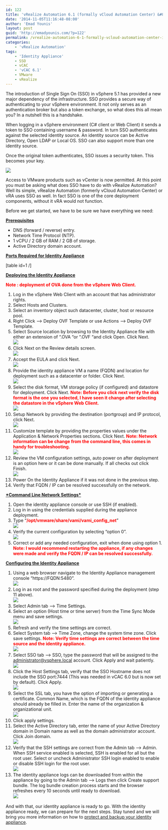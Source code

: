 ```yaml
---
id: 122
title: 'vRealize Automation 6.1 (formally vCloud Automation Center) &#8211; Identity Appliance &#8211; Deployment / Configuration'
date: '2014-11-05T11:16:48-08:00'
author: 'Emad Younis'
layout: post
guid: 'http://emadyounis.com/?p=122'
permalink: /vrealize-automation-6-1-formally-vcloud-automation-center-identity-appliance-deployment-configuration/
categories:
    - 'vRealize Automation'
tags:
    - 'Identity Appliance'
    - SSO
    - vCAC
    - 'vCAC 6.1'
    - VMware
    - vRealize
---
```


The introduction of Single Sign On (SSO) in vSphere 5.1 has provided a new major dependency of the infrastructure. SSO provides a secure way of authenticating to your vSphere environment. It not only serves as an authentication broker but also a token exchange, so what does this all mean you? In a nutshell this is a handshake.

When logging in a vSphere environment (C# client or Web Client) it sends a token to SSO containing username &amp; password. In turn SSO authenticates against the selected identity source. An identity source can be Active Directory, Open LDAP or Local OS. SSO can also support more than one identity source.

Once the original token authenticates, SSO issues a security token. This becomes your key.

![](https://younise.github.io/assets/img/2014/11/vRA-SSO-KeyMaster.gif?resize=500%2C198)

Access to VMware products such as vCenter is now permitted. At this point you must be asking what does SSO have to do with vRealize Automation? Well its simple, vRealize Automation (formerly vCloud Automation Center) or vRA uses SSO as well. In fact SSO is one of the core deployment components, without it vRA would not function.

Before we get started, we have to be sure we have everything we need:

<span style="text-decoration: underline;">**Prerequisites**</span>

- DNS (forward / reverse) entry.
- Network Time Protocol (NTP).
- 1 vCPU / 2 GB of RAM / 2 GB of storage.
- Active Directory domain account.

<span style="text-decoration: underline;">**Ports Required for Identity Appliance**</span>

\[table id=1 /\]

**<span style="text-decoration: underline;">Deploying the Identity Appliance</span>**

<span style="color: #ff0000;">**Note : deployment of OVA done from the vSphere Web Client.**</span>

1. Log in the vSphere Web Client with an account that has administrator rights.
2. Select Hosts and Clusters.
3. Select an inventory object such datacenter, cluster, host or resource pool.
4. Right Click –&gt; Deploy OVF Template or use Actions –&gt; Deploy OVF Template.
5. Select Source location by browsing to the Identity Appliance file with either an extension of “.OVA “or “.OVF “and click Open. Click Next.  
    [![](https://younise.github.io/assets/img/2014/10/vCAC-Deploy-1.jpg?resize=959%2C350)](https://younise.github.io/assets/img/2014/10/vCAC-Deploy-1.jpg)
6. Click Next on the Review details screen.  
    [![](https://younise.github.io/assets/img/2014/10/vCAC-Deploy-2.jpg?resize=958%2C409)](https://younise.github.io/assets/img/2014/10/vCAC-Deploy-2.jpg)
7. Accept the EULA and click Next.  
    [![](https://younise.github.io/assets/img/2014/10/vCAC-Deploy-3.jpg?resize=960%2C561)](https://younise.github.io/assets/img/2014/10/vCAC-Deploy-3.jpg)
8. Provide the identity appliance VM a name (FQDN) and location for deployment such as a datacenter or folder. Click Next.  
    [![](https://younise.github.io/assets/img/2014/10/vCAC-Deploy-4.jpg?resize=961%2C561)](https://younise.github.io/assets/img/2014/10/vCAC-Deploy-4.jpg)
9. Select the disk format, VM storage policy (if configured) and datastore for deployment. Click Next. <span style="color: #ff0000;">**Note: Before you click next verify the disk format is the one you selected, I have seen it change after selecting the datastore in the vSphere Web Client.**</span>  
    [![](https://younise.github.io/assets/img/2014/10/vCAC-Deploy-5.jpg?resize=960%2C562)](https://younise.github.io/assets/img/2014/10/vCAC-Deploy-5.jpg)
10. Setup Network by providing the destination (portgroup) and IP protocol, click Next.  
    [![](https://younise.github.io/assets/img/2014/10/vCAC-Deploy-6.jpg?resize=961%2C562)](https://younise.github.io/assets/img/2014/10/vCAC-Deploy-6.jpg)
11. Customize template by providing the properties values under the Application &amp; Network Properties sections. Click Next. <span style="color: #ff0000;">**Note: Network information can be change from the command line, this comes in handy for troubleshooting.**</span>  
    [![](https://younise.github.io/assets/img/2014/10/vCAC-Deploy-7.jpg?resize=1024%2C772)](https://younise.github.io/assets/img/2014/10/vCAC-Deploy-7.jpg)
12. Review the VM configuration settings, auto power on after deployment is an option here or it can be done manually. If all checks out click Finish.  
    [![](https://younise.github.io/assets/img/2014/10/vCAC-Deploy-8.jpg?resize=1024%2C771)](https://younise.github.io/assets/img/2014/10/vCAC-Deploy-8.jpg)
13. Power On the Identity Appliance if it was not done in the previous step.
14. Verify that FQDN / IP can be resolved successfully on the network.

**<span style="text-decoration: underline;">\*Command Line Network Settings\*</span>**

1. Open the identity appliance console or use SSH (if enabled).
2. Log in in using the credentials supplied during the appliance deployment.
3. Type “<span style="color: #ff0000;">**/opt/vmware/share/vami/vami\_config\_net**</span>”  
    [![](https://younise.github.io/assets/img/2014/10/vCAC-CMD-Line-1.jpg?resize=526%2C51)](https://younise.github.io/assets/img/2014/10/vCAC-CMD-Line-1.jpg)
4. Verify the current configuration by selecting “option 0”.  
    [![](https://younise.github.io/assets/img/2014/10/vCAC-CMD-Line-2.jpg?resize=672%2C193)](https://younise.github.io/assets/img/2014/10/vCAC-CMD-Line-2.jpg)
5. Correct or add any needed configuration, exit when done using option 1. **<span style="color: #ff0000;">Note: I would recommend restarting the appliance, if any changes were made and verify the FQDN / IP can be resolved successfully.</span>**

<span style="text-decoration: underline;">**Configuring the Identity Appliance**</span>

1. Using a web browser navigate to the Identity Appliance management console “https://FQDN:5480”.  
    [![](https://younise.github.io/assets/img/2014/10/vCAC-Config-11.jpg?resize=406%2C24)](https://younise.github.io/assets/img/2014/10/vCAC-Config-11.jpg)
2. Log in as root and the password specified during the deployment (step 11 above).  
    [![](https://younise.github.io/assets/img/2014/10/vCAC-Config-2.jpg?resize=826%2C302)](https://younise.github.io/assets/img/2014/10/vCAC-Config-2.jpg)
3. Select Admin tab –&gt; Time Settings.
4. Select an option (Host time or time server) from the Time Sync Mode menu and save settings.  
    [![](https://younise.github.io/assets/img/2014/10/vCAC-Config-3.jpg?resize=829%2C390)](https://younise.github.io/assets/img/2014/10/vCAC-Config-3.jpg)
5. Refresh and verify the time settings are correct.
6. Select System tab –&gt; Time Zone, change the system time zone. Click save settings. <span style="color: #ff0000;">**Note: Verify time settings are correct between the time source and the identity appliance.**</span>  
    [![](https://younise.github.io/assets/img/2014/10/vCAC-Config-4.jpg?resize=829%2C290)](https://younise.github.io/assets/img/2014/10/vCAC-Config-4.jpg)
7. Select SSO tab –&gt; SSO, type the password that will be assigned to the administrator@vsphere.local account. Click Apply and wait patiently.  
    [![](https://younise.github.io/assets/img/2014/10/vCAC-Config-5.jpg?resize=828%2C310)](https://younise.github.io/assets/img/2014/10/vCAC-Config-5.jpg)
8. Click the Host Settings tab, verify that the SSO Hostname does not include the SSO port:7444 (This was needed in vCAC 6.0 but is now set by default). Click Apply.  
    [![](https://younise.github.io/assets/img/2014/10/vCAC-Config-6.jpg?resize=828%2C251)](https://younise.github.io/assets/img/2014/10/vCAC-Config-6.jpg)
9. Select the SSL tab, you have the option of importing or generating a certificate. Common Name, which is the FQDN of the identity appliance should already be filled in. Enter the name of the organization &amp; organizational unit.  
    [![](https://younise.github.io/assets/img/2014/10/vCAC-Config-7.jpg?resize=830%2C376)](https://younise.github.io/assets/img/2014/10/vCAC-Config-7.jpg)
10. Click apply settings.
11. Select the Active Directory tab, enter the name of your Active Directory domain in Domain name as well as the domain administrator account. Click Join domain.  
    [![](https://younise.github.io/assets/img/2014/10/vCAC-Config-8.jpg?resize=830%2C313)](https://younise.github.io/assets/img/2014/10/vCAC-Config-8.jpg)
12. Verify that the SSH settings are correct from the Admin tab –&gt; Admin. When SSH service enabled is selected, SSH is enabled for all but the root user. Select or uncheck Administrator SSH login enabled to enable or disable SSH login for the root user.  
    [![](https://younise.github.io/assets/img/2014/10/vCAC-Config-10.jpg?resize=830%2C342)](https://younise.github.io/assets/img/2014/10/vCAC-Config-10.jpg)
13. The identity appliance logs can be downloaded from within the appliance by going to the Admin tab –&gt; Logs then click Create support bundle. The log bundle creation process starts and the browser refreshes every 10 seconds until ready to download.  
    [![](https://younise.github.io/assets/img/2014/10/vCAC-Config-9.jpg?resize=830%2C195)](https://younise.github.io/assets/img/2014/10/vCAC-Config-9.jpg)

And with that, our identity appliance is ready to go. With the identity appliance ready, we can prepare for the next steps. Stay tuned and we will bring you more information on how to [protect and backup your identity appliance](http://emadyounis.com/vrealize-automation/vrealize-automation-6-1-formally-vcac-identity-appliance-high-availability-backup/ "vRealize Automation 6.1 (formally vCAC) – Identity Appliance High Availability & Backup").
